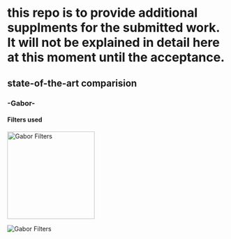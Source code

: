 # this repo is to provide additional supplments for the submitted work. It will not be explained in detail here at this moment until the acceptance.

## state-of-the-art comparision
### -Gabor-
#### Filters used 

<img src="gWaveNet_gravity-wave-detection/state-of-the-art_methods/gabor-filters/gabor_filters.png" alt="Gabor Filters" width="200" height="200">

![Gabor Filters](/gWaveNet_gravity-wave-detection/state-of-the-art_methods/gabor-filters/gabor_filters.png)

